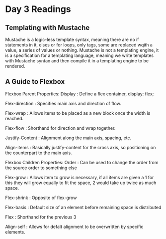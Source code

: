# Day 3 Readings


## Templating with Mustache
Mustache is a logic-less template syntax, meaning there are no if statements in it, elses or for loops, only tags, some are replaced wqith a value, a series of values or nothing. Mustache is not a templating engine, it is a specification for a templating language, meaning we write templates with Mustache syntax and then compile it in a templating engine to be rendered.

## A Guide to Flexbox
Flexbox Parent Properties:
Display
: Define a flex container, display: flex;

Flex-direction
: Specifies main axis and direction of flow.

Flex-wrap
: Allows items to be placed as a new block once the width is reached.

Flex-flow
: Shorthand for direction and wrap together.

Justify-Content
: Alignment along the main axis, spacing, etc.

Align-items
: Basically justify-content for the cross axis, so positioning on the counterpart to the main axis.

Flexbox Children Properties:
Order
: Can be used to change the order from the source order to something else

Flex-grow
: Allows item to grow is necessary, if all items are given a 1 for this they will grow equally to fit the space, 2 would take up twice as much space.

Flex-shrink
: Opposite of flex-grow

Flex-basis
: Default size of an element before remaining space is distributed

Flex
: Shorthand for the previous 3 

Align-self
: Allows for defalt alignment to be overwritten by specific elements.

